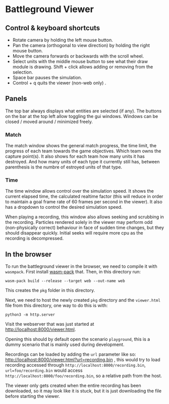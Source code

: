 # Battleground Viewer

## Control & keyboard shortcuts

- Rotate camera by holding the left mouse button.
- Pan the camera (orthogonal to view direction) by holding the right mouse button.
- Move the camera forwards or backwards with the scroll wheel.
- Select units with the middle mouse button to see what their draw module is drawing. Shift + click allows adding or removing from the selection.
- Space bar pauses the simulation.
- Control + q quits the viewer (non-web only) .

## Panels

The top bar always displays what entities are selected (if any). The buttons on the bar at the top
left allow toggling the gui windows. Windows can be closed / moved around / minimized freely.

### Match
The match window shows the general match progress, the time limit, the progress of each team towards
the game objectives. Which team owns the capture point(s). It also shows for each team how many
units it has destroyed. And how many units of each type it currently still has, between parenthesis
is the numbre of estroyed units of that type.

### Time
The time window allows control over the simulation speed. It shows the current elapsed time, the 
calculated realtime factor (this will reduce in order to maintain a goal frame rate of 60 frames per
second in the viewer). It also has a dropdown to control the desired simulation speed.

When playing a recording, this window also allows seeking and scrubbing in the recording. Particles
rendered solely in the viewer may perform odd (non-physically correct) behaviour in face of sudden
time changes, but they should disappear quickly. Initial seeks will require more cpu as the
recording is decompressed.

## In the browser

To run the battleground viewer in the browser, we need to compile it with `wasmpack`. First install
[wasm-pack](https://github.com/rustwasm/wasm-pack) that. Then, in this directory run:

```
wasm-pack build --release --target web --out-name web
```
This creates the `pkg` folder in this directory.

Next, we need to host the newly created `pkg` directory and the `viewer.html` file from this
directory, one way to do this is with:
```
python3 -m http.server
```

Visit the webserver that was just started at [http://localhost:8000/viewer.html](http://localhost:8000/viewer.html).

Opening this should by default open the scenario `playground`, this is a dummy scenario that is
mainly used during development.

Recordings can be loaded by adding the `url` parameter like so:
[http://localhost:8000/viewer.html?url=recording.bin](http://localhost:8000/viewer.html?url=recording.bin)
, this would try to load recording accessed through `http://localhost:8000/recording.bin`,
`url=foo/recording.bin` would access `http://localhost:8000/foo/recording.bin`, so a relative path
from the host.

The viewer only gets created when the entire recording has been downloaded, so it may look like it
is stuck, but it is just downloading the file before starting the viewer.
